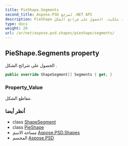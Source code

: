 ```yaml
---
title: PieShape.Segments
second_title: Aspose.PSD لمرجع .NET API
description: PieShape ملكية. الحصول على شرائح الشكل .
type: docs
weight: 20
url: /ar/net/aspose.psd.shapes/pieshape/segments/
---
```

## PieShape.Segments property

الحصول على شرائح الشكل .

```csharp
public override ShapeSegment[] Segments { get; }
```

### Property_Value

مقاطع الشكل.

### أنظر أيضا

* class [ShapeSegment](../../../aspose.psd/shapesegment/)
* class [PieShape](../)
* مساحة الاسم [Aspose.PSD.Shapes](../../pieshape/)
* المجسم [Aspose.PSD](../../../)


